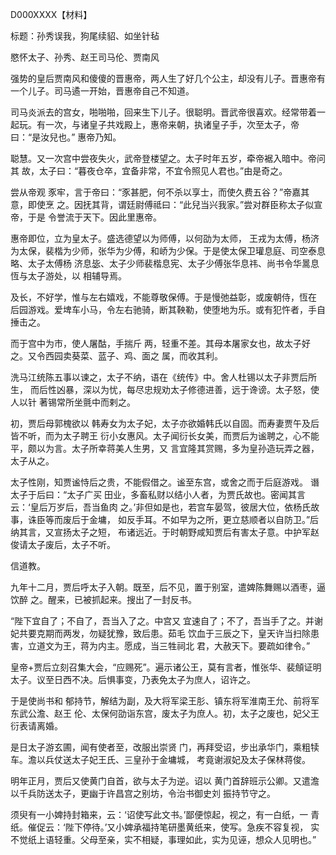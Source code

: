 D000XXXX【材料】

标题：孙秀误我，狗尾续貂、如坐针毡

愍怀太子、孙秀、赵王司马伦、贾南风



强势的皇后贾南风和傻傻的晋惠帝，两人生了好几个公主，却没有儿子。晋惠帝有一个儿子。司马遹一开始，晋惠帝自己不知道。

司马炎派去的宫女，啪啪啪，回来生下儿子。很聪明。晋武帝很喜欢。经常带着一起玩。有一次，与诸皇子共戏殿上，惠帝来朝，执诸皇子手，次至太子，帝曰：“是汝兒也。” 惠帝乃知。

聪慧。又一次宫中尝夜失火，武帝登楼望之。太子时年五岁，牵帝裾入暗中。帝问其 故，太子曰：“暮夜仓卒，宜备非常，不宜令照见人君也。”由是奇之。

尝从帝观 豕牢，言于帝曰：“豕甚肥，何不杀以享士，而使久费五谷？”帝嘉其意，即使烹 之。因抚其背，谓廷尉傅祗曰：“此兒当兴我家。”尝对群臣称太子似宣帝，于是 令誉流于天下。因此里惠帝。

惠帝即位，立为皇太子。盛选德望以为师傅，以何劭为太师， 王戎为太傅，杨济为太保，裴楷为少师，张华为少傅，和峤为少保。于是使太保卫瓘息庭、司空泰息略、太子太傅杨 济息毖、太子少师裴楷息宪、太子少傅张华息祎、尚书令华暠息恆与太子游处，以 相辅导焉。



及长，不好学，惟与左右嬉戏，不能尊敬保傅。于是慢弛益彰，或废朝侍，恆在 后园游戏。爱埤车小马，令左右驰骑，断其鞅勒，使堕地为乐。或有犯忤者，手自 捶击之。

而于宫中为市，使人屠酤，手揣斤 两，轻重不差。其母本屠家女也，故太子好之。又令西园卖葵菜、蓝子、鸡、面之 属，而收其利。

 洗马江统陈五事以谏之，太子不纳，语在《统传》中。舍人杜锡以太子非贾后所生， 而后性凶暴，深以为忧，每尽忠规劝太子修德进善，远于谗谤。太子怒，使人以针 著锡常所坐氈中而剌之。



初，贾后母郭槐欲以 韩寿女为太子妃，太子亦欲婚韩氏以自固。而寿妻贾午及后皆不听，而为太子聘王 衍小女惠风。太子闻衍长女美，而贾后为谧聘之，心不能平，颇以为言。太子所幸蒋美人生男，又 言宜隆其赏赐，多为皇孙造玩弄之器，太子从之。

太子性刚，知贾谧恃后之贵，不能假借之。谧至东宫，或舍之而于后庭游戏。 谮太子于后曰：“太子广买 田业，多畜私财以结小人者，为贾氏故也。密闻其言云：‘皇后万岁后，吾当鱼肉 之。’非但如是也，若宫车晏驾，彼居大位，依杨氏故事，诛臣等而废后于金墉， 如反手耳。不如早为之所，更立慈顺者以自防卫。”后纳其言，又宣扬太子之短， 布诸远近。于时朝野咸知贾后有害太子意。中护军赵俊请太子废后，太子不听。



信道教。



九年十二月，贾后呼太子入朝。既至，后不见，置于别室，遣婢陈舞赐以酒枣，逼饮醉 之。醒来，已被抓起来。搜出了一封反书。

“陛下宜自了；不自了，吾当入了之。中宫又 宜速自了；不了，吾当手了之。并谢妃共要克期而两发，勿疑犹豫，致后患。茹毛 饮血于三辰之下，皇天许当扫除患害，立道文为王，蒋为内主。愿成，当三牲祠北 君，大赦天下。要疏如律令。”

皇帝+贾后立刻召集大会，“应赐死”。遍示诸公王，莫有言者，惟张华、裴頠证明太子。议至日西不决。后惧事变，乃表免太子为庶人，诏许之。



于是使尚书和 郁持节，解结为副，及大将军梁王肜、镇东将军淮南王允、前将军东武公澹、赵王 伦、太保何劭诣东宫，废太子为庶人。初，太子之废也，妃父王衍表请离婚。

是日太子游玄圃，闻有使者至，改服出崇贤 门，再拜受诏，步出承华门，乘粗犊车。澹以兵仗送太子妃王氏、三皇孙于金墉城， 考竟谢淑妃及太子保林蒋俊。

明年正月，贾后又使黄门自首，欲与太子为逆。诏以 黄门首辞班示公卿。又遣澹以千兵防送太子，更幽于许昌宫之别坊，令治书御史刘 振持节守之。



须臾有一小婢持封箱来，云：‘诏使写此文书。’鄙便惊起，视之，有一白纸，一 青纸。催促云：‘陛下停待。’又小婢承福持笔研墨黄纸来，使写。急疾不容复视， 实不觉纸上语轻重。父母至亲，实不相疑，事理如此，实为见诬，想众人见明也。”







